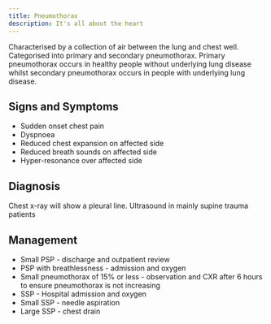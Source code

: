 ```yaml
---
title: Pneumothorax
description: It's all about the heart
---
```


Characterised by a collection of air between the lung and chest well. Categorised into primary and secondary pneumothorax. Primary pneumothorax occurs in healthy people without underlying lung disease whilst secondary pneumothorax occurs in people with underlying lung disease.

## Signs and Symptoms

- Sudden onset chest pain
- Dyspnoea
- Reduced chest expansion on affected side
- Reduced breath sounds on affected side
- Hyper-resonance over affected side 

## Diagnosis

Chest x-ray will show a pleural line. Ultrasound in mainly supine trauma patients

## Management

- Small PSP - discharge and outpatient review
- PSP with breathlessness - admission and oxygen
- Small pneumothorax of 15% or less - observation and CXR after 6 hours to ensure pneumothorax is not increasing
- SSP - Hospital admission and oxygen
- Small SSP - needle aspiration
- Large SSP - chest drain